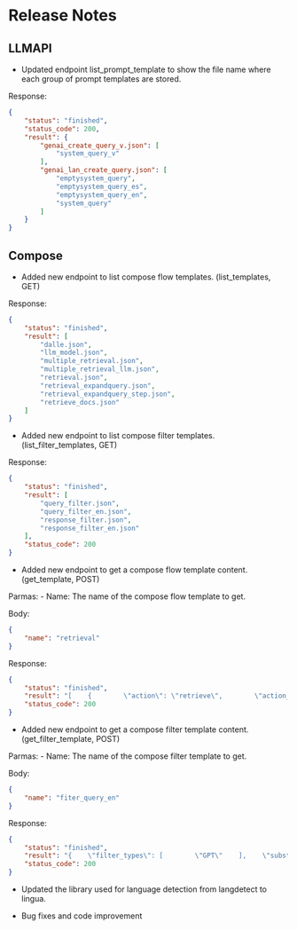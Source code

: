 <!-- ### This code is property of the GGAO ### -->

# Release Notes

## LLMAPI

- Updated endpoint list_prompt_template to show the file name where each group of prompt templates are stored.

Response:

```json
{
    "status": "finished",
    "status_code": 200,
    "result": {
        "genai_create_query_v.json": [
            "system_query_v"
        ],
        "genai_lan_create_query.json": [
            "emptysystem_query",
            "emptysystem_query_es",
            "emptysystem_query_en",
            "system_query"
        ]
    }
}
```

## Compose

- Added new endpoint to list compose flow templates. (list_templates, GET)

Response:

```json
{
    "status": "finished",
    "result": [
        "dalle.json",
        "llm_model.json",
        "multiple_retrieval.json",
        "multiple_retrieval_llm.json",
        "retrieval.json",
        "retrieval_expandquery.json",
        "retrieval_expandquery_step.json",
        "retrieve_docs.json"
    ]
}
```

- Added new endpoint to list compose filter templates. (list_filter_templates, GET)

Response:

```json
{
    "status": "finished",
    "result": [
        "query_filter.json",
        "query_filter_en.json",
        "response_filter.json",
        "response_filter_en.json"
    ],
    "status_code": 200
}
```

- Added new endpoint to get a compose flow template content. (get_template, POST)

Parmas:
    - Name: The name of the compose flow template to get.

Body:

```json
{
    "name": "retrieval"
}
```

Response:

```json
{
    "status": "finished",
    "result": "[    {        \"action\": \"retrieve\",        \"action_params\": {            \"params\": {                \"generic\": {                    \"index_conf\": {                        \"add_highlights\": false,                        \"index\": \"$index\",                        \"query\": \"$query\",                        \"task\": \"retrieve\",\t\t\t\t\t\t\"top_k\": 5,\t\t\t\t\t\t\"filters\": $filters                    },                    \"process_type\": \"ir_retrieve\"                }            },            \"type\": \"get_chunks\"        }    },    {        \"action\": \"llm_action\",        \"action_params\": {            \"params\": {                \"llm_metadata\": {                    \"model\": \"techhub-pool-world-gpt-3.5-turbo-16k\",\t\t\t\t\t\"max_input_tokens\":5000                },                \"platform_metadata\": {                    \"platform\": \"azure\"                },                \"query_metadata\": {                    \"query\": \"$query\",\t\t\t\t\t\"system\":\"You are a helpful assistant\",                    \"template_name\": \"system_query_and_context_plus\"                }            },            \"type\": \"llm_content\"        }    }]",
    "status_code": 200
}
```

- Added new endpoint to get a compose filter template content. (get_filter_template, POST)

Parmas:
    - Name: The name of the compose filter template to get.

Body:

```json
{
    "name": "fiter_query_en"
}
```

Response:

```json
{
    "status": "finished",
    "result": "{    \"filter_types\": [        \"GPT\"    ],    \"substitutions_template\": \"Classifies the query into one of the following categories:1) Drugs: when the query mentions drugs or drug dealers.         2) Politics: If the query mentions politicians...         3) Other: If the consultation does not mention any of the above topics.     Answer only with the category and topic (do not give any explanation or reasoning). Query: \"    ,\"substitutions\": [        {            \"from\": \"Drugs\",            \"to\": \"Always start the answer by saying you cannot talk about drugs and the change the topic to:\",            \"extra_words\": [                \"climate\",                \"nature\",                \"landscapes\",                \"flora and fauna\"            ],            \"randpick\": 3        },        {            \"from\": \"Politics\",            \"to\": \"Always start the answer by saying that you are an AI that has just been created and that there are many topics in politics that you are still learning about and you prefer not to give your opinion without knowing, and that you prefer to chat about: \",            \"extra_words\": [                \"climate\",                \"nature\",                \"landscapes\",                \"flora and fauna\"            ],            \"randpick\": 3        }    ]}",
    "status_code": 200
}
```

- Updated the library used for language detection from langdetect to lingua.

- Bug fixes and code improvement
